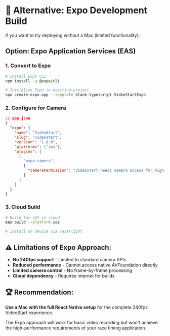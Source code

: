 # 🔄 Alternative: Expo Development Build

If you want to try deploying without a Mac (limited functionality):

## Option: Expo Application Services (EAS)

### 1. Convert to Expo
```bash
# Install Expo CLI
npm install -g @expo/cli

# Initialize Expo in existing project
npx create-expo-app --template blank-typescript VideoStartExpo
```

### 2. Configure for Camera
```json
// app.json
{
  "expo": {
    "name": "VideoStart",
    "slug": "videostart",
    "version": "1.0.0",
    "platforms": ["ios"],
    "plugins": [
      [
        "expo-camera",
        {
          "cameraPermission": "VideoStart needs camera access for high-speed recording."
        }
      ]
    ]
  }
}
```

### 3. Cloud Build
```bash
# Build for iOS in cloud
eas build --platform ios

# Install on device via TestFlight
```

## ⚠️ **Limitations of Expo Approach:**
- **No 240fps support** - Limited to standard camera APIs
- **Reduced performance** - Cannot access native AVFoundation directly
- **Limited camera control** - No frame-by-frame processing
- **Cloud dependency** - Requires internet for builds

## 🏆 **Recommendation:**
**Use a Mac with the full React Native setup** for the complete 240fps VideoStart experience.

The Expo approach will work for basic video recording but won't achieve the high-performance requirements of your race timing application. 